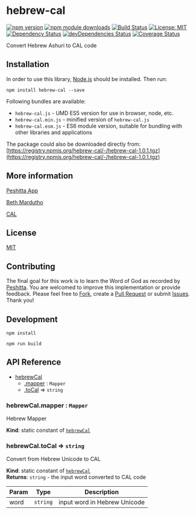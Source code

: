 # hebrew-cal

[![npm version](https://badge.fury.io/js/hebrew-cal.svg)](https://badge.fury.io/js/hebrew-cal)
[![npm module downloads](http://img.shields.io/npm/dt/hebrew-cal.svg)](https://www.npmjs.org/package/hebrew-cal)
[![Build Status](https://travis-ci.org/peshitta/hebrew-cal.svg?branch=master)](https://travis-ci.org/peshitta/hebrew-cal)
[![License: MIT](https://img.shields.io/badge/License-MIT-yellow.svg)](https://github.com/peshitta/hebrew-cal/blob/master/LICENSE)
[![Dependency Status](https://david-dm.org/peshitta/hebrew-cal.svg)](https://david-dm.org/peshitta/hebrew-cal)
[![devDependencies Status](https://david-dm.org/peshitta/hebrew-cal/dev-status.svg)](https://david-dm.org/peshitta/hebrew-cal?type=dev)
[![Coverage Status](https://coveralls.io/repos/github/peshitta/hebrew-cal/badge.svg?branch=master)](https://coveralls.io/github/peshitta/hebrew-cal?branch=master)

Convert Hebrew Ashuri to CAL code

## Installation

In order to use this library, [Node.js](https://nodejs.org) should be installed. 
Then run:
```
npm install hebrew-cal --save
```

Following bundles are available:
* `hebrew-cal.js` - UMD ES5 version for use in browser, node, etc.
* `hebrew-cal.min.js` - minified version of `hebrew-cal.js`
* `hebrew-cal.esm.js` - ES6 module version, suitable for bundling with other 
libraries and applications

The package could also be downloaded directly from:
[https://registry.npmjs.org/hebrew-cal/-/hebrew-cal-1.0.1.tgz](https://registry.npmjs.org/hebrew-cal/-/hebrew-cal-1.0.1.tgz)

## More information

[Peshitta App](https://peshitta.github.io)

[Beth Mardutho](https://sedra.bethmardutho.org/about/fonts)

[CAL](http://cal1.cn.huc.edu/searching/fullbrowser.html)

## License

[MIT](https://github.com/peshitta/hebrew-cal/blob/master/LICENSE)

## Contributing

The final goal for this work is to learn the Word of God as recorded by
[Peshitta](https://en.wikipedia.org/wiki/Peshitta).
You are welcomed to improve this implementation or provide feedback. Please
feel free to [Fork](https://help.github.com/articles/fork-a-repo/), create a
[Pull Request](https://help.github.com/articles/about-pull-requests/) or
submit [Issues](https://github.com/peshitta/hebrew-cal/issues).
Thank you!

## Development

```
npm install
```
```
npm run build
```

## API Reference

* [hebrewCal](#module_hebrewCal)
    * [.mapper](#module_hebrewCal.mapper) : <code>Mapper</code>
    * [.toCal](#module_hebrewCal.toCal) ⇒ <code>string</code>

<a name="module_hebrewCal.mapper"></a>

### hebrewCal.mapper : <code>Mapper</code>
Hebrew Mapper

**Kind**: static constant of [<code>hebrewCal</code>](#module_hebrewCal)  
<a name="module_hebrewCal.toCal"></a>

### hebrewCal.toCal ⇒ <code>string</code>
Convert from Hebrew Unicode to CAL

**Kind**: static constant of [<code>hebrewCal</code>](#module_hebrewCal)  
**Returns**: <code>string</code> - the input word converted to CAL code  

| Param | Type | Description |
| --- | --- | --- |
| word | <code>string</code> | input word in Hebrew Unicode |

